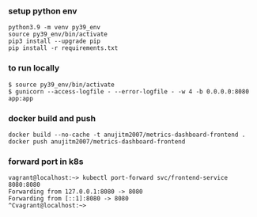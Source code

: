 ### setup python env
```
python3.9 -m venv py39_env
source py39_env/bin/activate
pip3 install --upgrade pip
pip install -r requirements.txt
```


### to run locally
```
$ source py39_env/bin/activate
$ gunicorn --access-logfile - --error-logfile - -w 4 -b 0.0.0.0:8080 app:app
```


### docker build and push
```
docker build --no-cache -t anujitm2007/metrics-dashboard-frontend .
docker push anujitm2007/metrics-dashboard-frontend
```

### forward port in k8s
```
vagrant@localhost:~> kubectl port-forward svc/frontend-service 8080:8080
Forwarding from 127.0.0.1:8080 -> 8080
Forwarding from [::1]:8080 -> 8080
^Cvagrant@localhost:~>
```
